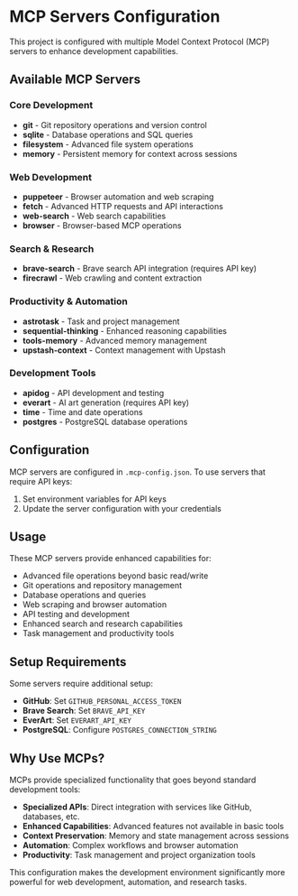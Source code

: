 # MCP Servers Configuration

This project is configured with multiple Model Context Protocol (MCP) servers to enhance development capabilities.

## Available MCP Servers

### Core Development
- **git** - Git repository operations and version control
- **sqlite** - Database operations and SQL queries
- **filesystem** - Advanced file system operations
- **memory** - Persistent memory for context across sessions

### Web Development
- **puppeteer** - Browser automation and web scraping
- **fetch** - Advanced HTTP requests and API interactions
- **web-search** - Web search capabilities
- **browser** - Browser-based MCP operations

### Search & Research
- **brave-search** - Brave search API integration (requires API key)
- **firecrawl** - Web crawling and content extraction

### Productivity & Automation
- **astrotask** - Task and project management
- **sequential-thinking** - Enhanced reasoning capabilities
- **tools-memory** - Advanced memory management
- **upstash-context** - Context management with Upstash

### Development Tools
- **apidog** - API development and testing
- **everart** - AI art generation (requires API key)
- **time** - Time and date operations
- **postgres** - PostgreSQL database operations

## Configuration

MCP servers are configured in `.mcp-config.json`. To use servers that require API keys:

1. Set environment variables for API keys
2. Update the server configuration with your credentials

## Usage

These MCP servers provide enhanced capabilities for:
- Advanced file operations beyond basic read/write
- Git operations and repository management
- Database operations and queries
- Web scraping and browser automation
- API testing and development
- Enhanced search and research capabilities
- Task management and productivity tools

## Setup Requirements

Some servers require additional setup:
- **GitHub**: Set `GITHUB_PERSONAL_ACCESS_TOKEN`
- **Brave Search**: Set `BRAVE_API_KEY`
- **EverArt**: Set `EVERART_API_KEY`
- **PostgreSQL**: Configure `POSTGRES_CONNECTION_STRING`

## Why Use MCPs?

MCPs provide specialized functionality that goes beyond standard development tools:
- **Specialized APIs**: Direct integration with services like GitHub, databases, etc.
- **Enhanced Capabilities**: Advanced features not available in basic tools
- **Context Preservation**: Memory and state management across sessions
- **Automation**: Complex workflows and browser automation
- **Productivity**: Task management and project organization tools

This configuration makes the development environment significantly more powerful for web development, automation, and research tasks.
